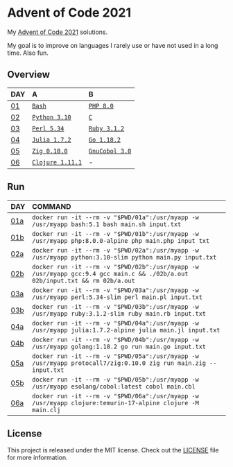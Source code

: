# Advent of Code 2021

My [Advent of Code 2021][aoc-2021] solutions.

My goal is to improve on languages I rarely use or have not used in a long time.
Also fun.

## Overview

| DAY                                       | A                                  | B                                |
| :---------------------------------------- | :--------------------------------- | :------------------------------- |
| [01](https://adventofcode.com/2021/day/1) | [`Bash`](./01a/main.sh)            | [`PHP 8.0`](./01b/main.php)      |
| [02](https://adventofcode.com/2021/day/2) | [`Python 3.10`](./02a/main.py)     | [`C`](./02b/main.c)              |
| [03](https://adventofcode.com/2021/day/3) | [`Perl 5.34`](./03a/main.pl)       | [`Ruby 3.1.2`](./03b/main.rb)    |
| [04](https://adventofcode.com/2021/day/4) | [`Julia 1.7.2`](./04a/main.jl)     | [`Go 1.18.2`](./04b/main.go)     |
| [05](https://adventofcode.com/2021/day/5) | [`Zig 0.10.0`](./05a/main.zig)     | [`GnuCobol 3.0`](./05b/main.cbl) |
| [06](https://adventofcode.com/2021/day/6) | [`Clojure 1.11.1`](./06a/main.clj) | - |

## Run

| DAY                                              | COMMAND                                                                                                                      |
| :----------------------------------------------- | :--------------------------------------------------------------------------------------------------------------------------- |
| [01a](https://adventofcode.com/2021/day/1)       | `docker run -it --rm -v "$PWD/01a":/usr/myapp -w /usr/myapp bash:5.1 bash main.sh input.txt`                                 |
| [01b](https://adventofcode.com/2021/day/1#part2) | `docker run -it --rm -v "$PWD/01b":/usr/myapp -w /usr/myapp php:8.0.0-alpine php main.php input txt`                         |
| [02a](https://adventofcode.com/2021/day/2)       | `docker run -it --rm -v "$PWD/02a":/usr/myapp -w /usr/myapp python:3.10-slim python main.py input.txt`                       |
| [02b](https://adventofcode.com/2021/day/2#part2) | `docker run -it --rm -v "$PWD/02b":/usr/myapp -w /usr/myapp gcc:9.4 gcc main.c && ./02b/a.out 02b/input.txt && rm 02b/a.out` |
| [03a](https://adventofcode.com/2021/day/3)       | `docker run -it --rm -v "$PWD/03a":/usr/myapp -w /usr/myapp perl:5.34-slim perl main.pl input.txt`                           |
| [03b](https://adventofcode.com/2021/day/3#part2) | `docker run -it --rm -v "$PWD/03b":/usr/myapp -w /usr/myapp ruby:3.1.2-slim ruby main.rb input.txt`                          |
| [04a](https://adventofcode.com/2021/day/4)       | `docker run -it --rm -v "$PWD/04a":/usr/myapp -w /usr/myapp julia:1.7.2-alpine julia main.jl input.txt`                      |
| [04b](https://adventofcode.com/2021/day/4#part2) | `docker run -it --rm -v "$PWD/04b":/usr/myapp -w /usr/myapp golang:1.18.2 go run main.go input.txt`                          |
| [05a](https://adventofcode.com/2021/day/5)       | `docker run -it --rm -v "$PWD/05a":/usr/myapp -w /usr/myapp protocall7/zig:0.10.0 zig run main.zig -- input.txt`             |
| [05b](https://adventofcode.com/2021/day/5#part2) | `docker run -it --rm -v "$PWD/05b":/usr/myapp -w /usr/myapp esolang/cobol:latest cobol main.cbl`                             |
| [06a](https://adventofcode.com/2021/day/6)       | `docker run -it --rm -v "$PWD/06a":/usr/myapp -w /usr/myapp clojure:temurin-17-alpine clojure -M main.clj`                   |

## License

This project is released under the MIT license.
Check out the [LICENSE](LICENSE) file for more information.

[aoc-2021]: https://adventofcode.com/2021
